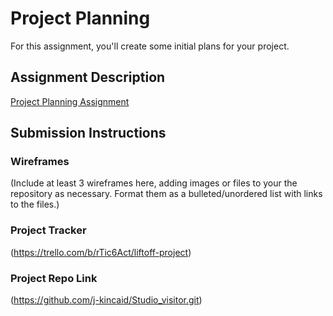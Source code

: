 # Project Planning
For this assignment, you'll create some initial plans for your project.

## Assignment Description
[Project Planning Assignment](https://education.launchcode.org/liftoff/assignments/planning/)

## Submission Instructions

### Wireframes

(Include at least 3 wireframes here, adding images or files to your the repository as necessary. Format them as a bulleted/unordered list with links to the files.)

### Project Tracker

(https://trello.com/b/rTic6Act/liftoff-project)

### Project Repo Link

(https://github.com/j-kincaid/Studio_visitor.git)
